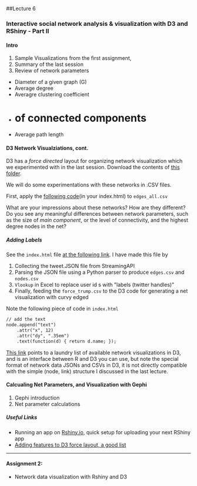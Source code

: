 ##Lecture 6


### Interactive social network analysis & visualization with D3 and RShiny - Part II

#### Intro

1. Sample Visualizations from the first assignment, 
2. Summary of the last session
2. Review of network parameters
 * Diameter of a given graph (G)
 * Average degree
 * Averagre clustering coefficient
 * # of connected components
 * Average path length 


#### D3 Network Visualziations, cont.

D3 has a _force directed_ layout for organizing network visualization which we experimented with in the last session. Download the contents of [this folder](https://www.dropbox.com/sh/r9tdjbzfegfmzh3/AABQbUJvVpNokwRim-Mnk5Fba?dl=0). 

We will do some experimentations with these networks in .CSV files. 

First, apply the [following code](https://github.com/hassanpour/QMSS_G4063/blob/master/project_folder_SNA/index_all.html)(in your index.html) to `edges_all.csv`

What are your impressions about these networks? How are they different? Do you see any meaningful differences between network parameters, such as the size of _main component_, or the level of connectivity, and the highest degree nodes in the net?

##### Adding Labels

See the `index.html` file [at the following link](https://github.com/hassanpour/QMSS_G4063/blob/master/project_folder_SNA/index_w_labels.html). I have made this file by 

1. Collecting the tweet.JSON file from StreamingAPI 
2. Parsing the JSON file using a Python parser to produce `edges.csv` and `nodes.csv`
3. `Vlookup` in Excel to replace user id s with "labels (twitter handles)"
4. Finally, feeding the `force_trump.csv` to the D3 code for generating a net visualization with curvy edged 


Note the following piece of code in `index.html`

```html
// add the text 
node.append("text")
    .attr("x", 12)
    .attr("dy", ".35em")
    .text(function(d) { return d.name; });
```

[This link](http://christophergandrud.github.io/networkD3/) points to a laundry list of available network visualizations in D3, and is an interface between R and D3 you can use, but note the special format of network data JSONs and CSVs in D3, it is not directly compatible with the simple (node, link) structure I discussed in the last lecture. 


#### Calcualing Net Parameters, and Visualization with Gephi

1. Gephi introduction 
2. Net parameter calculations


##### Useful Links

* Running an app on [Rshiny.io](https://www.shinyapps.io/), quick setup for uploading your next RShiny app
* [Adding features to D3 force layout, a good list](http://www.coppelia.io/2014/07/an-a-to-z-of-extra-features-for-the-d3-force-layout/)

---

#### Assignment 2: 

* Network data visualization with Rshiny and D3




